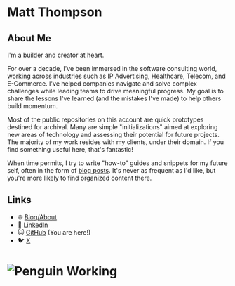 # Matt Thompson 
## About Me
I'm a builder and creator at heart.

For over a decade, I've been immersed in the software consulting world, working across industries such as IP Advertising, Healthcare, Telecom, and E-Commerce. I've helped companies navigate and solve complex challenges while leading teams to drive meaningful progress. My goal is to share the lessons I've learned (and the mistakes I've made) to help others build momentum.

Most of the public repositories on this account are quick prototypes destined for archival. Many are simple "initializations" aimed at exploring new areas of technology and assessing their potential for future projects. The majority of my work resides with my clients, under their domain. If you find something useful here, that's fantastic!

When time permits, I try to write "how-to" guides and snippets for my future self, often in the form of [blog posts](https://mthomps4.com/blog). It's never as frequent as I'd like, but you're more likely to find organized content there.

## Links 
- 🌐 [Blog/About](https://mthomps4.com)
- 👔 [LinkedIn](https://linkedin.com/in/mthomps4)
- 🐱 [GitHub](https://github.com/mthomps4) (You are here!)
- 🐦 [X](https://x.com/mthomps4)



# ![Penguin Working](https://i.giphy.com/media/v1.Y2lkPTc5MGI3NjExdzdwYzJkdGsxbGdyc3JqOHBpamg0NG5vcnpiYmh4eTN3eWx3NDUxcSZlcD12MV9pbnRlcm5hbF9naWZfYnlfaWQmY3Q9Zw/CuuSHzuc0O166MRfjt/giphy.gif)



<!--
**mthomps4/mthomps4** is a ✨ _special_ ✨ repository because its `README.md` (this file) appears on your GitHub profile.

Here are some ideas to get you started:

- 🔭 I’m currently working on ...
- 🌱 I’m currently learning ...
- 👯 I’m looking to collaborate on ...
- 🤔 I’m looking for help with ...
- 💬 Ask me about ...
- 📫 How to reach me: ...
- 😄 Pronouns: ...
- ⚡ Fun fact: ...
-->
